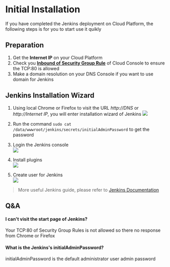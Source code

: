 # Initial Installation

If you have completed the Jenkins deployment on Cloud Platform, the following steps is for you to start use it quikly

## Preparation

1. Get the **Internet IP** on your Cloud Platform
2. Check you **[Inbound of Security Group Rule](https://support.websoft9.com/docs/faq/tech-instance.html)** of Cloud Console to ensure the TCP:80 is allowed
3. Make a domain resolution on your DNS Console if you want to use domain for Jenkins

## Jenkins Installation Wizard

1. Using local Chrome or Firefox to visit the URL *http://DNS* or *http://Internet IP*, you will enter installation wizard of Jenkins
   ![](https://libs.websoft9.com/Websoft9/DocsPicture/en/jenkins/jenkins-installstart-websoft9.png)

2. Run the command `sudo cat /data/wwwroot/jenkins/secrets/initialAdminPassword` to get the password

3. Login the Jenkins console  
   ![](https://libs.websoft9.com/Websoft9/DocsPicture/en/jenkins/jenkins-installcustomer-websoft9.png)

4. Install plugins  
   ![](http://libs.websoft9.com/Websoft9/DocsPicture/en/jenkins/jenkins-installing-websoft9.png)

5. Create user for Jenkins  
   ![](https://libs.websoft9.com/Websoft9/DocsPicture/en/jenkins/jenkins-installusers-websoft9.png)

> More useful Jenkins guide, please refer to [Jenkins Documentation](https://www.jenkins.io/zh/doc/)

## Q&A

#### I can't visit the start page of Jenkins?

Your TCP:80 of Security Group Rules is not allowed so there no response from Chrome or Firefox

#### What is the Jenkins's initialAdminPassword?

initialAdminPassword is the default administrator user admin password